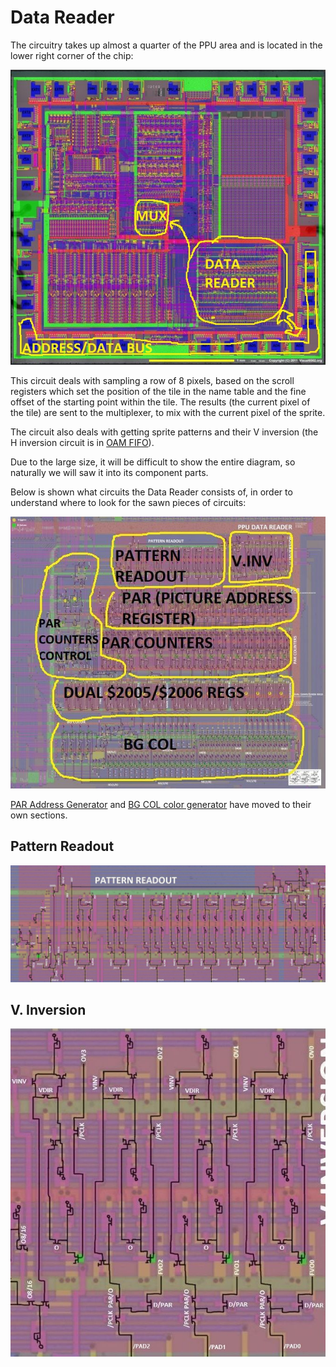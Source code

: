 # Data Reader

The circuitry takes up almost a quarter of the PPU area and is located in the lower right corner of the chip:

![DATAREAD_preview](/BreakingNESWiki/imgstore/DATAREAD_preview.jpg)

This circuit deals with sampling a row of 8 pixels, based on the scroll registers which set the position of the tile in the name table and the fine offset of the starting point within the tile.
The results (the current pixel of the tile) are sent to the multiplexer, to mix with the current pixel of the sprite.

The circuit also deals with getting sprite patterns and their V inversion (the H inversion circuit is in [OAM FIFO](fifo.md)).

Due to the large size, it will be difficult to show the entire diagram, so naturally we will saw it into its component parts.

Below is shown what circuits the Data Reader consists of, in order to understand where to look for the sawn pieces of circuits:

![ppu_dataread_sections](/BreakingNESWiki/imgstore/ppu/ppu_dataread_sections.jpg)

[PAR Address Generator](pargen.md) and [BG COL color generator](bgcol.md) have moved to their own sections.

## Pattern Readout

![ppu_dataread_pattern_readout](/BreakingNESWiki/imgstore/ppu/ppu_dataread_pattern_readout.jpg)

## V. Inversion

![ppu_dataread_vinv](/BreakingNESWiki/imgstore/ppu/ppu_dataread_vinv.jpg)
